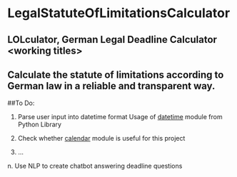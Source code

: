 # LegalStatuteOfLimitationsCalculator
## LOLculator, German Legal Deadline Calculator \<working titles>
## Calculate the statute of limitations according to German law in a reliable and transparent way.


##To Do:
1. Parse user input into datetime format
Usage of [datetime](https://docs.python.org/3/library/datetime.html) module from Python Library

2. Check whether [calendar](https://docs.python.org/3/library/calendar.html) module is useful for this project

3. ...

n. Use NLP to create chatbot answering deadline questions
